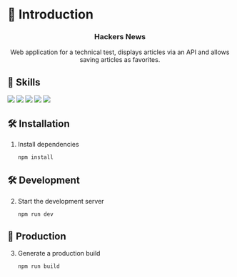 # 📄 Introduction

<div align="center">
   <h3 align="center">Hackers News</h3>

   <p align="center">Web application for a technical test, displays articles via an API and allows saving articles as favorites.</p>
</div>

## 💼 Skills

![](https://img.shields.io/badge/HTML-informational?style=for-the-badge&logo=htm5l&logoColor=edf2f4&color=0b1622&labelColor=ff0000)
![](https://img.shields.io/badge/CSS-informational?style=for-the-badge&logo=css3&logoColor=edf2f4&color=0b1622&labelColor=ff0000)
![](https://img.shields.io/badge/JavaScript-informational?style=for-the-badge&logo=JavaScript&logoColor=edf2f4&color=0b1622&labelColor=ff0000)
![](https://img.shields.io/badge/TypeScript-informational?style=for-the-badge&logo=typescript&logoColor=edf2f4&color=0b1622&labelColor=ff0000)
![](https://img.shields.io/badge/React-informational?style=for-the-badge&logo=react&logoColor=edf2f4&color=0b1622&labelColor=ff0000)

## 🛠 Installation

1. Install dependencies

   ```sh
   npm install
   ```

## 🛠 Development

2. Start the development server

   ```sh
   npm run dev
   ```

## 🚀 Production

3. Generate a production build

   ```sh
   npm run build
   ```
